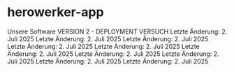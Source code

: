 # herowerker-app
Unsere Software
VERSION 2 - DEPLOYMENT VERSUCH
Letzte Änderung: 2. Juli 2025
Letzte Änderung: 2. Juli 2025
Letzte Änderung: 2. Juli 2025
Letzte Änderung: 2. Juli 2025
Letzte Änderung: 2. Juli 2025
Letzte Änderung: 2. Juli 2025
Letzte Änderung: 2. Juli 2025
Letzte Änderung: 2. Juli 2025
Letzte Änderung: 2. Juli 2025
Letzte Änderung: 2. Juli 2025
